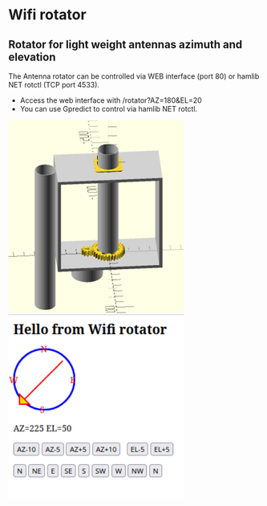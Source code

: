 # Wifi rotator

## Rotator for light weight antennas azimuth and elevation

The Antenna rotator can be controlled via WEB interface (port 80) or hamlib NET rotctl (TCP port 4533).
- Access the web interface with /rotator?AZ=180&EL=20
- You can use Gpredict to control via hamlib NET rotctl.

 <img src="overview.png" width="350" title="Azimuth rotator" alt="Azimuth rotator"> 
 <img src="webgui.png" width="350" title="Web gui" alt="Web gui"> 

